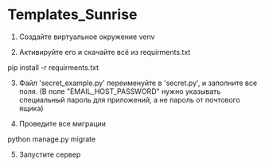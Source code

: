 # Templates_Sunrise

1. Создайте виртуальное окружение venv 

2. Активируйте его и скачайте всё из requirments.txt

pip install -r requirments.txt

3. Файл 'secret_example.py' переименуйте в 'secret.py', и заполните все поля.
   (В поле "EMAIL_HOST_PASSWORD" нужно указывать специальный пароль для приложений, а не пароль от почтового ящика)
   
4. Проведите все миграции

python manage.py migrate

5. Запустите сервер